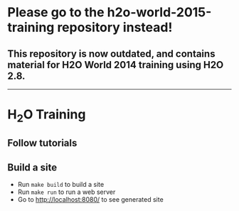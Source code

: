 # Please go to the h2o-world-2015-training repository instead!

## This repository is now outdated, and contains material for H2O World 2014 training using H2O 2.8.

---

H<sub>2</sub>O Training
============

## Follow tutorials


## Build a site

  * Run `make build` to build a site
  * Run `make run` to run a web server
  * Go to [http://localhost:8080/](http://localhost:8080/) to see generated site

